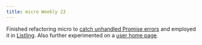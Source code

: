 ```yaml
---
title: micro Weekly 23
---
```


Finished refactoring micro to
[catch unhandled Promise errors](https://github.com/noyainrain/micro/issues/24) and employed it in
[Listling](https://github.com/noyainrain/listling/issues/26). Also further experimented on a
[user home page](https://github.com/noyainrain/listling/issues/25).

